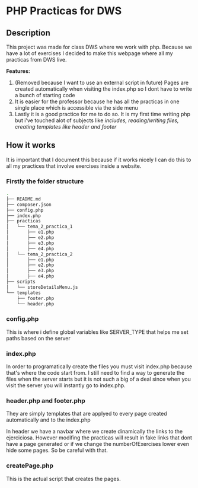 # PHP Practicas for DWS

## Description

This project was made for class DWS where we work with php. Because we have a lot of exercises I decided to make this webpage where all my practicas from DWS live.

**Features:**

1. (Removed because I want to use an external script in future) Pages are created automatically when visiting the index.php so I dont have to write a bunch of starting code
2. It is easier for the professor because he has all the practicas in one single place which is accessible via the side menu
3. Lastly it is a good practice for me to do so. It is my first time writing php but i've touched alot of subjects like *includes, reading/writing files, creating templates like header and footer*

## How it works

It is important that I document this because if it works nicely I can do this to all my practices that involve exercises inside a website.

### Firstly the folder structure

```bash
.
├── README.md
├── composer.json
├── config.php
├── index.php
├── practicas
│   └── tema_2_practica_1
│       ├── e1.php
│       ├── e2.php
│       ├── e3.php
│       ├── e4.php
│   └── tema_2_practica_2
│       ├── e1.php
│       ├── e2.php
│       ├── e3.php
│       ├── e4.php
├── scripts
│   └── storeDetailsMenu.js
└── templates
    ├── footer.php
    └── header.php
```

### config.php

This is where i define global variables like SERVER_TYPE that helps me set paths based on the server

### index.php

In order to programatically create the files you must visit index.php because that's where the code start from. I still need to find a way to generate the files when the server starts but it is not such a big of a deal since when you visit the server you will instantly go to index.php.

### header.php and footer.php

They are simply templates that are applyed to every page created automatically and to the index.php

In header we have a navbar where we create dinamically the links to the ejerciciosa. However modifing the practicas will result in fake links that dont have a page generated or if we change the numberOfExercises lower even hide some pages. So be careful with that.

### createPage.php

This is the actual script that creates the pages.